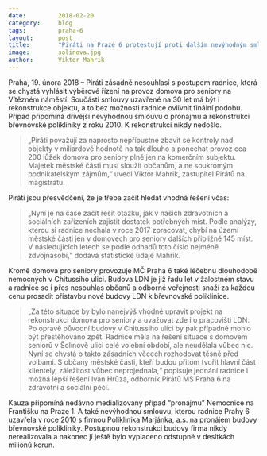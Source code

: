 ```yaml
---
date:         2018-02-20
category:     blog
tags:         praha-6
layout:       post
title:        "Piráti na Praze 6 protestují proti dalším nevýhodným smlouvám na 30 let" 
image:        solinova.jpg
author:       Viktor Mahrik
---
```


Praha, 19. února 2018 – Piráti zásadně nesouhlasí s postupem radnice, která se chystá vyhlásit výběrové řízení na provoz domova pro seniory na Vítězném náměstí. Součástí smlouvy uzavřené na 30 let má být i rekonstrukce objektu, a to bez možnosti radnice ovlivnit finální podobu. Případ připomíná dřívější nevýhodnou smlouvu o pronájmu a rekonstrukci břevnovské polikliniky z roku 2010. K rekonstrukci nikdy nedošlo.
 
> „Piráti považují za naprosto nepřípustné zbavit se kontroly nad objekty v miliardové hodnotě na tak dlouho a ponechat provoz cca 200 lůžek domova pro seniory plně jen na komerčním subjektu. Majetek městské části musí sloužit občanům, a ne soukromým podnikatelským zájmům,“ uvedl Viktor Mahrik, zastupitel Pirátů na magistrátu.
 
Piráti jsou přesvědčeni, že je třeba začít hledat vhodná řešení včas: 

> „Nyní je na čase začít řešit otázku, jak v našich zdravotních a sociálních zařízeních zajistit dostatek potřebných míst. Podle analýzy, kterou si radnice nechala v roce 2017 zpracovat, chybí na území městské části jen v domovech pro seniory dalších přibližně 145 míst. V následujících letech se podle odhadů toto číslo nejméně zdvojnásobí,“ dodává statistické údaje Mahrik.
 
Kromě domova pro seniory provozuje MČ Praha 6 také léčebnu dlouhodobě nemocných v Chitussiho ulici. Budova LDN je již řadu let v žalostném stavu a radnice se i přes nesouhlas občanů a odborné veřejnosti snaží za každou cenu prosadit přístavbu nové budovy LDN k břevnovské poliklinice.
 
> „Za této situace by bylo nanejvýš vhodné upravit projekt na rekonstrukci domova pro seniory a uvažovat zde i o pracovišti LDN. Po opravě původní budovy v Chitussiho ulici by pak případně mohlo být přestěhováno zpět. Radnice měla na řešení situace s domovem seniorů v Šolínově ulici celé volební období, ale neudělala vůbec nic. Nyní se chystá o takto zásadních věcech rozhodovat těsně před volbami. S občany městské části, kteří budou přitom tvořit hlavní část klientely, záležitost vůbec neprojednala,“ popisuje jednání radnice i možná lepší řešení Ivan Hrůza, odborník Pirátů MS Praha 6 na zdravotní a sociální péči.
 
Kauza připomíná nedávno medializovaný případ “pronájmu” Nemocnice na Františku na Praze 1. A také nevýhodnou smlouvu, kterou radnice Prahy 6 uzavřela v roce 2010 s firmou Poliklinika Marjánka, a.s. na pronájem budovy břevnovské polikliniky. Postupnou rekonstrukci budovy firma nikdy nerealizovala a nakonec jí ještě bylo vyplaceno odstupné v desítkách milionů korun.
